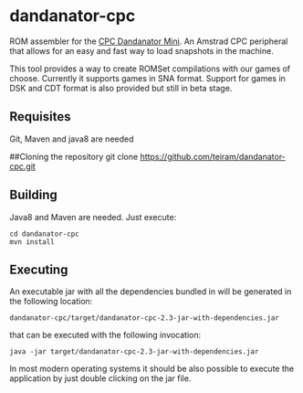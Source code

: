 # dandanator-cpc
ROM assembler for the [CPC Dandanator Mini](http://www.dandare.es/Proyectos_Dandare/CPC_Dandanator%21_Mini.html).
An Amstrad CPC peripheral that allows for an easy and fast way to load snapshots in the machine.

This tool provides a way to create ROMSet compilations with our games of choose. Currently it supports games in SNA format.
Support for games in DSK and CDT format is also provided but still in beta stage.

## Requisites
Git, Maven and java8 are needed

##Cloning the repository
	git clone https://github.com/teiram/dandanator-cpc.git

## Building
Java8 and Maven are needed. Just execute:

	cd dandanator-cpc
	mvn install

## Executing

An executable jar with all the dependencies bundled in will be generated in the following location:

    dandanator-cpc/target/dandanator-cpc-2.3-jar-with-dependencies.jar

that can be executed with the following invocation:

	java -jar target/dandanator-cpc-2.3-jar-with-dependencies.jar

In most modern operating systems it should be also possible to execute the application by just double clicking on the jar file.
